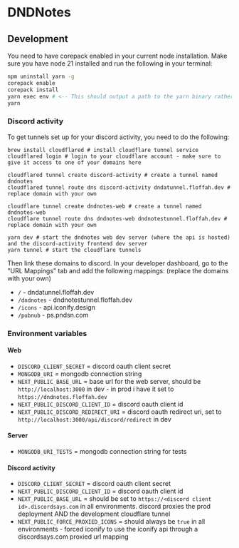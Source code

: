 # DNDNotes

## Development

You need to have corepack enabled in your current node installation.
Make sure you have node 21 installed and run the following in your terminal:

```bash
npm uninstall yarn -g
corepack enable
corepack install
yarn exec env # <-- This should output a path to the yarn binary rather than a list of environment variables - if it doesn't consult the yarn docs https://yarnpkg.com/corepack
yarn
```

### Discord activity

To get tunnels set up for your discord activity, you need to do the following:

```shell
brew install cloudflared # install cloudflare tunnel service
cloudflared login # login to your cloudflare account - make sure to give it access to one of your domains here

cloudflared tunnel create discord-activity # create a tunnel named dndnotes
cloudflared tunnel route dns discord-activity dndatunnel.floffah.dev # replace domain with your own

cloudflare tunnel create dndnotes-web # create a tunnel named dndnotes-web
cloudflare tunnel route dns dndnotes-web dndnotestunnel.floffah.dev # replace domain with your own

yarn dev # start the dndnotes web dev server (where the api is hosted) and the discord-activity frontend dev server
yarn tunnel # start the cloudflare tunnels
```

Then link these domains to discord. In your developer dashboard, go to the "URL Mappings" tab and add the following mappings: (replace the domains with your own)
- `/` - dndatunnel.floffah.dev
- `/dndnotes` - dndnotestunnel.floffah.dev
- `/icons` - api.iconify.design
- `/pubnub` - ps.pndsn.com

### Environment variables

#### Web

- `DISCORD_CLIENT_SECRET` = discord oauth client secret
- `MONGODB_URI` = mongodb connection string
- `NEXT_PUBLIC_BASE_URL` = base url for the web server, should be `http://localhost:3000` in dev - in prod i have it set to `https://dndnotes.floffah.dev`
- `NEXT_PUBLIC_DISCORD_CLIENT_ID` = discord oauth client id
- `NEXT_PUBLIC_DISCORD_REDIRECT_URI` = discord oauth redirect uri, set to `http://localhost:3000/api/discord/redirect` in dev

#### Server

- `MONGODB_URI_TESTS` = mongodb connection string for tests

#### Discord activity

- `DISCORD_CLIENT_SECRET` = discord oauth client secret
- `NEXT_PUBLIC_DISCORD_CLIENT_ID` = discord oauth client id
- `NEXT_PUBLIC_BASE_URL` = should be set to `https://<discord client id>.discordsays.com` in all environments. discord proxies the prod deployment AND the development cloudflare tunnel
- `NEXT_PUBLIC_FORCE_PROXIED_ICONS` = should always be `true` in all environments - forced iconify to use the iconify api through a discordsays.com proxied url mapping